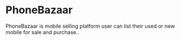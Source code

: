 # PhoneBazaar
PhoneBazaar is mobile selling platform user can list their used or new mobile for sale and purchase..
